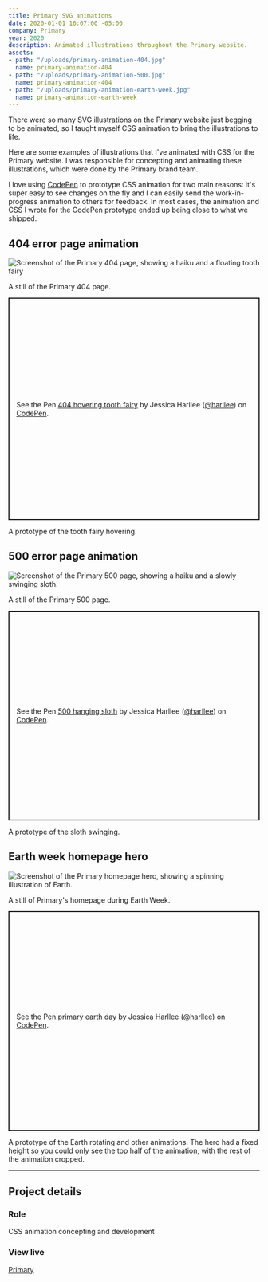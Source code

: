 ```yaml
---
title: Primary SVG animations
date: 2020-01-01 16:07:00 -05:00
company: Primary
year: 2020
description: Animated illustrations throughout the Primary website.
assets:
- path: "/uploads/primary-animation-404.jpg"
  name: primary-animation-404
- path: "/uploads/primary-animation-500.jpg"
  name: primary-animation-404
- path: "/uploads/primary-animation-earth-week.jpg"
  name: primary-animation-earth-week
---
```


There were so many SVG illustrations on the Primary website just begging to be animated, so I taught myself CSS animation to bring the illustrations to life.

Here are some examples of illustrations that I've animated with CSS for the Primary website. I was responsible for concepting and animating these illustrations, which were done by the Primary brand team.

I love using [CodePen](http://codepen.io) to prototype CSS animation for two main reasons:  it's super easy to see changes on the fly and I can easily send the work-in-progress animation to others for feedback. In most cases, the animation and CSS I wrote for the CodePen prototype ended up being close to what we shipped.


## 404 error page animation

<div class="jh-text-cms__img">
  <img src="/uploads/primary-animation-404.jpg" alt="Screenshot of the Primary 404 page, showing a haiku and a floating tooth fairy">
  <p class="jh-text-cms__img__caption">A still of the Primary 404 page.</p>
</div>

<div class="jh-text-cms__img">
	<p class="codepen" data-height="446" data-theme-id="dark" data-default-tab="result" data-user="harllee" data-slug-hash="qBEVogB" style="height: 446px; box-sizing: border-box; display: flex; align-items: center; justify-content: center; border: 2px solid; margin: 1em 0; padding: 1em;" data-pen-title="404 hovering tooth fairy">
	  <span>See the Pen <a href="https://codepen.io/harllee/pen/qBEVogB">
	  404 hovering tooth fairy</a> by Jessica Harllee (<a href="https://codepen.io/harllee">@harllee</a>)
	  on <a href="https://codepen.io">CodePen</a>.</span>
	</p>
	<script async src="https://static.codepen.io/assets/embed/ei.js"></script>
	<p class="jh-text-cms__img__caption">A prototype of the tooth fairy hovering.</p>
</div>

## 500 error page animation

<div class="jh-text-cms__img">
  <img src="/uploads/primary-animation-500.jpg" alt="Screenshot of the Primary 500 page, showing a haiku and a slowly swinging sloth.">
  <p class="jh-text-cms__img__caption">A still of the Primary 500 page.</p>
</div>

<div class="jh-text-cms__img">
	<p class="codepen" data-height="421" data-theme-id="dark" data-default-tab="result" data-user="harllee" data-slug-hash="jOEzere" style="height: 421px; box-sizing: border-box; display: flex; align-items: center; justify-content: center; border: 2px solid; margin: 1em 0; padding: 1em;" data-pen-title="500 hanging sloth">
	  <span>See the Pen <a href="https://codepen.io/harllee/pen/jOEzere">
	  500 hanging sloth</a> by Jessica Harllee (<a href="https://codepen.io/harllee">@harllee</a>)
	  on <a href="https://codepen.io">CodePen</a>.</span>
	</p>
	<script async src="https://static.codepen.io/assets/embed/ei.js"></script>
	<p class="jh-text-cms__img__caption">A prototype of the sloth swinging.</p>
</div>


## Earth week homepage hero

<div class="jh-text-cms__img">
  <img src="/uploads/primary-animation-earth-week.jpg" alt="Screenshot of the Primary homepage hero, showing a spinning illustration of Earth.">
  <p class="jh-text-cms__img__caption">A still of Primary's homepage during Earth Week.</p>
</div>

<div class="jh-text-cms__img">
	<p class="codepen" data-height="441" data-theme-id="dark" data-default-tab="result" data-user="harllee" data-slug-hash="PoPZKQR" style="height: 441px; box-sizing: border-box; display: flex; align-items: center; justify-content: center; border: 2px solid; margin: 1em 0; padding: 1em;" data-pen-title="primary earth day">
	  <span>See the Pen <a href="https://codepen.io/harllee/pen/PoPZKQR">
	  primary earth day</a> by Jessica Harllee (<a href="https://codepen.io/harllee">@harllee</a>)
	  on <a href="https://codepen.io">CodePen</a>.</span>
	</p>
	<script async src="https://static.codepen.io/assets/embed/ei.js"></script>
	<p class="jh-text-cms__img__caption">A prototype of the Earth rotating and other animations. The hero had a fixed height so you could only see the top half of the animation, with the rest of the animation cropped.</p>
</div>

---


## Project details 

<div class="jh-text-cms__project-details">
	<div>
		<h3>Role</h3>
	</div>
	<div>
		<p>CSS animation concepting and development</p>
	</div>
	<div>
		<h3>View live</h3>
	</div>
	<div>
		<p><a href="http://primary.com/">Primary</a></p>
	</div>
</div>
